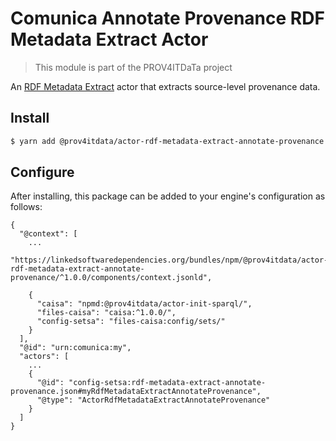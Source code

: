 # Comunica Annotate Provenance RDF Metadata Extract Actor

> This module is part of the PROV4ITDaTa project

An [RDF Metadata Extract](https://github.com/comunica/comunica/tree/master/packages/bus-rdf-metadata-extract) actor that
extracts source-level provenance data.


## Install

```bash
$ yarn add @prov4itdata/actor-rdf-metadata-extract-annotate-provenance
```

## Configure 

After installing, this package can be added to your engine's configuration as follows:

```text
{
  "@context": [
    ...
    "https://linkedsoftwaredependencies.org/bundles/npm/@prov4itdata/actor-rdf-metadata-extract-annotate-provenance/^1.0.0/components/context.jsonld",

    {
      "caisa": "npmd:@prov4itdata/actor-init-sparql/",
      "files-caisa": "caisa:^1.0.0/",
      "config-setsa": "files-caisa:config/sets/"
    }
  ],
  "@id": "urn:comunica:my",
  "actors": [
    ...
    {
      "@id": "config-setsa:rdf-metadata-extract-annotate-provenance.json#myRdfMetadataExtractAnnotateProvenance",
      "@type": "ActorRdfMetadataExtractAnnotateProvenance"
    }
  ]
}
```
